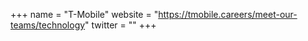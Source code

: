 +++
name = "T-Mobile"
website = "https://tmobile.careers/meet-our-teams/technology"
twitter = ""
+++